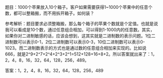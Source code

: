 题目：1000个苹果放入10个箱子。客户如果需要获得1~1000个苹果中的任意个数，都可以整箱搬，而不用拆开箱子。如何装？

参考解析：题目要求必须整箱搬，那么每个箱子的苹果个数就是个定值。也就是说我可以看成是10个数，通过任意组合相加，可以得到1-1000内的任意数。其实，如果你对二进制敏感的话，应该会想到，这其实就是二进制数的表示问题。1位二进制数可以表示0-1，2位二进制数可以表示0-3，10位二进制数可以表示0-1023。而二进制数表示的方式也是通过数的任意组合相加来实现的。比如说666，就是2^9+2^7+2^4+2^3+2^1=512+128+16+8+2。所以答案就出来了：1，2，4，8，16，32，64，128，256，489。

答案：1，2，4，8，16，32，64，128，256，489
